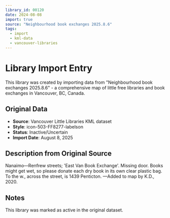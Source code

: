```yaml
---
library_id: 00120
date: 2024-08-08
import: true
source: "Neighbourhood book exchanges 2025.8.6"
tags:
  - import
  - kml-data
  - vancouver-libraries
---
```


# Library Import Entry

This library was created by importing data from "Neighbourhood book exchanges 2025.8.6" - a comprehensive map of little free libraries and book exchanges in Vancouver, BC, Canada.

## Original Data

- **Source**: Vancouver Little Libraries KML dataset
- **Style**: icon-503-FF8277-labelson
- **Status**: Inactive/Uncertain
- **Import Date**: August 8, 2025

## Description from Original Source

Nanaimo—Renfrew streets;
'East Van Book Exchange'.
Missing door. 
Books might get wet, so please donate each dry book in its own clear plastic bag.
To the w., across the street, is 1439 Penticton.
—Added to map by K.D., 2020.



## Notes

This library was marked as active in the original dataset.
